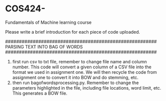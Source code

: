 # COS424-
Fundamentals of Machine learning course

Please write a brief introduction for each piece of code uploaded.

#######################################################
        PARSING TEXT INTO BAG OF WORDS
#######################################################
1. first run csv to txt file, remember to change file name and column number. This code will convert a given column of a CSV file into the format we used in assignment one. We will then recycle the code from assignment one to convert it into BOW and do stemming, etc.
2. then run bagofwordsprocessing.py. Remember to change the parameters highlighted in the file, including file locations, word limit, etc. This generates a BOW file. 
